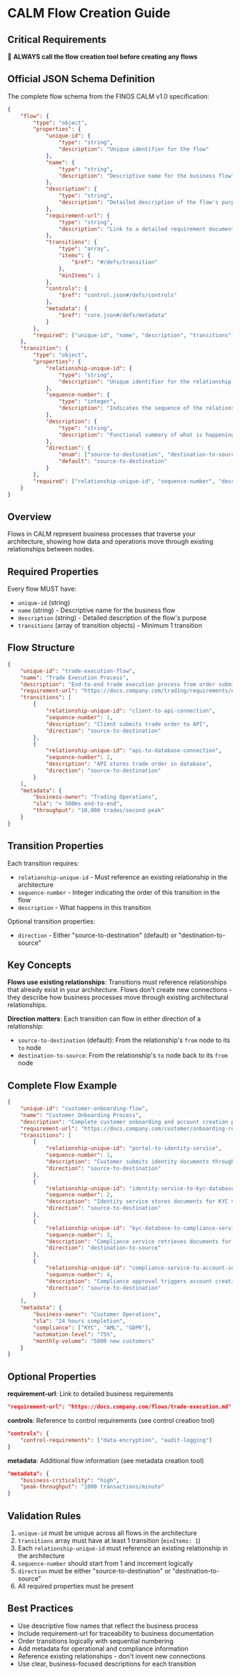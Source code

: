 # CALM Flow Creation Guide

## Critical Requirements

🚨 **ALWAYS call the flow creation tool before creating any flows**

## Official JSON Schema Definition

The complete flow schema from the FINOS CALM v1.0 specification:

```json
{
    "flow": {
        "type": "object",
        "properties": {
            "unique-id": {
                "type": "string",
                "description": "Unique identifier for the flow"
            },
            "name": {
                "type": "string",
                "description": "Descriptive name for the business flow"
            },
            "description": {
                "type": "string",
                "description": "Detailed description of the flow's purpose"
            },
            "requirement-url": {
                "type": "string",
                "description": "Link to a detailed requirement document"
            },
            "transitions": {
                "type": "array",
                "items": {
                    "$ref": "#/defs/transition"
                },
                "minItems": 1
            },
            "controls": {
                "$ref": "control.json#/defs/controls"
            },
            "metadata": {
                "$ref": "core.json#/defs/metadata"
            }
        },
        "required": ["unique-id", "name", "description", "transitions"]
    },
    "transition": {
        "type": "object",
        "properties": {
            "relationship-unique-id": {
                "type": "string",
                "description": "Unique identifier for the relationship in the architecture"
            },
            "sequence-number": {
                "type": "integer",
                "description": "Indicates the sequence of the relationship in the flow"
            },
            "description": {
                "type": "string",
                "description": "Functional summary of what is happening in the transition"
            },
            "direction": {
                "enum": ["source-to-destination", "destination-to-source"],
                "default": "source-to-destination"
            }
        },
        "required": ["relationship-unique-id", "sequence-number", "description"]
    }
}
```

## Overview

Flows in CALM represent business processes that traverse your architecture, showing how data and operations move through existing relationships between nodes.

## Required Properties

Every flow MUST have:

- `unique-id` (string)
- `name` (string) - Descriptive name for the business flow
- `description` (string) - Detailed description of the flow's purpose
- `transitions` (array of transition objects) - Minimum 1 transition

## Flow Structure

```json
{
    "unique-id": "trade-execution-flow",
    "name": "Trade Execution Process",
    "description": "End-to-end trade execution process from order submission to settlement",
    "requirement-url": "https://docs.company.com/trading/requirements/execution-flow.md",
    "transitions": [
        {
            "relationship-unique-id": "client-to-api-connection",
            "sequence-number": 1,
            "description": "Client submits trade order to API",
            "direction": "source-to-destination"
        },
        {
            "relationship-unique-id": "api-to-database-connection",
            "sequence-number": 2,
            "description": "API stores trade order in database",
            "direction": "source-to-destination"
        }
    ],
    "metadata": {
        "business-owner": "Trading Operations",
        "sla": "< 500ms end-to-end",
        "throughput": "10,000 trades/second peak"
    }
}
```

## Transition Properties

Each transition requires:

- `relationship-unique-id` - Must reference an existing relationship in the architecture
- `sequence-number` - Integer indicating the order of this transition in the flow
- `description` - What happens in this transition

Optional transition properties:

- `direction` - Either "source-to-destination" (default) or "destination-to-source"

## Key Concepts

**Flows use existing relationships**: Transitions must reference relationships that already exist in your architecture. Flows don't create new connections - they describe how business processes move through existing architectural relationships.

**Direction matters**: Each transition can flow in either direction of a relationship:

- `source-to-destination` (default): From the relationship's `from` node to its `to` node
- `destination-to-source`: From the relationship's `to` node back to its `from` node

## Complete Flow Example

```json
{
    "unique-id": "customer-onboarding-flow",
    "name": "Customer Onboarding Process",
    "description": "Complete customer onboarding and account creation process with compliance checks",
    "requirement-url": "https://docs.company.com/customer/onboarding-requirements.md",
    "transitions": [
        {
            "relationship-unique-id": "portal-to-identity-service",
            "sequence-number": 1,
            "description": "Customer submits identity documents through portal",
            "direction": "source-to-destination"
        },
        {
            "relationship-unique-id": "identity-service-to-kyc-database",
            "sequence-number": 2,
            "description": "Identity service stores documents for KYC verification",
            "direction": "source-to-destination"
        },
        {
            "relationship-unique-id": "kyc-database-to-compliance-service",
            "sequence-number": 3,
            "description": "Compliance service retrieves documents for review",
            "direction": "destination-to-source"
        },
        {
            "relationship-unique-id": "compliance-service-to-account-service",
            "sequence-number": 4,
            "description": "Compliance approval triggers account creation",
            "direction": "source-to-destination"
        }
    ],
    "metadata": {
        "business-owner": "Customer Operations",
        "sla": "24 hours completion",
        "compliance": ["KYC", "AML", "GDPR"],
        "automation-level": "75%",
        "monthly-volume": "5000 new customers"
    }
}
```

## Optional Properties

**requirement-url**: Link to detailed business requirements

```json
"requirement-url": "https://docs.company.com/flows/trade-execution.md"
```

**controls**: Reference to control requirements (see control creation tool)

```json
"controls": {
    "control-requirements": ["data-encryption", "audit-logging"]
}
```

**metadata**: Additional flow information (see metadata creation tool)

```json
"metadata": {
    "business-criticality": "high",
    "peak-throughput": "1000 transactions/minute"
}
```

## Validation Rules

1. `unique-id` must be unique across all flows in the architecture
2. `transitions` array must have at least 1 transition (`minItems: 1`)
3. Each `relationship-unique-id` must reference an existing relationship in the architecture
4. `sequence-number` should start from 1 and increment logically
5. `direction` must be either "source-to-destination" or "destination-to-source"
6. All required properties must be present

## Best Practices

- Use descriptive flow names that reflect the business process
- Include requirement-url for traceability to business documentation
- Order transitions logically with sequential numbering
- Add metadata for operational and compliance information
- Reference existing relationships - don't invent new connections
- Use clear, business-focused descriptions for each transition
